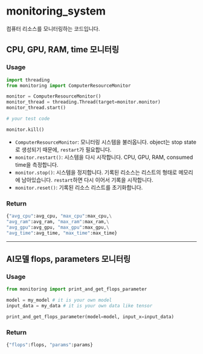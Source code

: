 # monitoring_system
컴퓨터 리소스를 모니터링하는 코드입니다.


## CPU, GPU, RAM, time 모니터링

### Usage
```python
import threading
from monitoring import ComputerResourceMonitor

monitor = ComputerResourceMonitor()
monitor_thread = threading.Thread(target=monitor.monitor)
monitor_thread.start()

# your test code

monitor.kill()
```

* `ComputerResourceMonitor`: 모니터링 시스템을 불러옵니다. object는 stop state로 생성되기 때문에, `restart`가 필요합니다.
* `monitor.restart()`: 시스템을 다시 시작합니다. CPU, GPU, RAM, consumed time을 측정합니다.
* `monitor.stop()`: 시스템을 정지합니다. 기록된 리소스는 리스트의 형태로 메모리에 남아있습니다. `restart`하면 다시 이어서 기록을 시작합니다.
* `monitor.reset()`: 기록된 리소스 리스트를 초기화합니다.

### Return
```python
{"avg_cpu":avg_cpu, "max_cpu":max_cpu,\
"avg_ram":avg_ram, "max_ram":max_ram,\
"avg_gpu":avg_gpu, "max_gpu":max_gpu,\
"avg_time":avg_time, "max_time":max_time}
```

---

## AI모델 flops, parameters 모니터링

### Usage
```python
from monitoring import print_and_get_flops_parameter

model = my_model # it is your own model
input_data = my_data # it is your own data like tensor

print_and_get_flops_parameter(model=model, input_x=input_data)
```

### Return 
```python
{"flops":flops, "params":params}
```